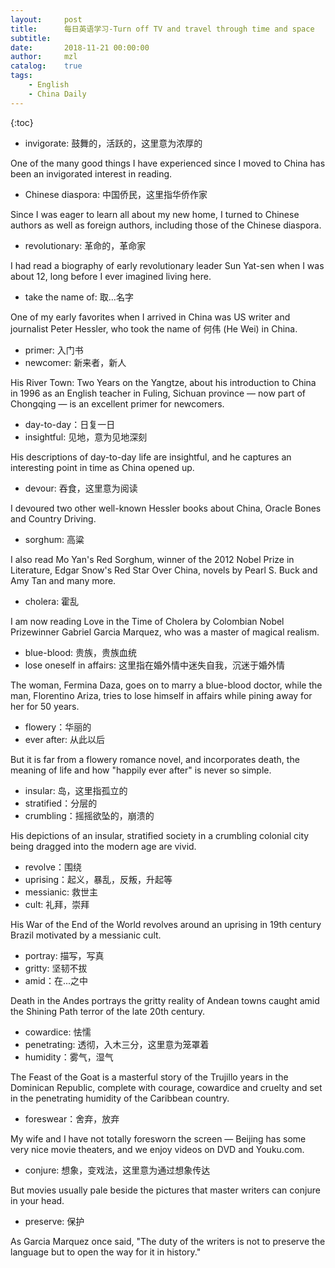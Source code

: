 ```yaml
---
layout:     post
title:      每日英语学习-Turn off TV and travel through time and space
subtitle:   
date:       2018-11-21 00:00:00
author:     mzl
catalog:    true
tags:
    - English
    - China Daily
---
```


{:toc}

* invigorate: 鼓舞的，活跃的，这里意为浓厚的

One of the many good things I have experienced since I moved to China has been an invigorated interest in reading.

* Chinese diaspora: 中国侨民，这里指华侨作家

Since I was eager to learn all about my new home, I turned to Chinese authors as well as foreign authors, including those of the Chinese diaspora.

* revolutionary: 革命的，革命家

I had read a biography of early revolutionary leader Sun Yat-sen when I was about 12, long before I ever imagined living here.

* take the name of: 取...名字

One of my early favorites when I arrived in China was US writer and journalist Peter Hessler, who took the name of 何伟 (He Wei) in China.

* primer: 入门书
* newcomer: 新来者，新人

His River Town: Two Years on the Yangtze, about his introduction to China in 1996 as an English teacher in Fuling, Sichuan province — now part of Chongqing — is an excellent primer for newcomers.

* day-to-day：日复一日
* insightful: 见地，意为见地深刻

His descriptions of day-to-day life are insightful, and he captures an interesting point in time as China opened up.

* devour: 吞食，这里意为阅读

I devoured two other well-known Hessler books about China, Oracle Bones and Country Driving.

* sorghum: 高粱

I also read Mo Yan's Red Sorghum, winner of the 2012 Nobel Prize in Literature, Edgar Snow's Red Star Over China, novels by Pearl S. Buck and Amy Tan and many more.

* cholera: 霍乱

I am now reading Love in the Time of Cholera by Colombian Nobel Prizewinner Gabriel Garcia Marquez, who was a master of magical realism.

* blue-blood: 贵族，贵族血统
* lose oneself in affairs: 这里指在婚外情中迷失自我，沉迷于婚外情

The woman, Fermina Daza, goes on to marry a blue-blood doctor, while the man, Florentino Ariza, tries to lose himself in affairs while pining away for her for 50 years.

* flowery：华丽的
* ever after: 从此以后

But it is far from a flowery romance novel, and incorporates death, the meaning of life and how "happily ever after" is never so simple.

* insular: 岛，这里指孤立的
* stratified：分层的
* crumbling：摇摇欲坠的，崩溃的

His depictions of an insular, stratified society in a crumbling colonial city being dragged into the modern age are vivid.

* revolve：围绕
* uprising：起义，暴乱，反叛，升起等
* messianic: 救世主
* cult: 礼拜，崇拜

His War of the End of the World revolves around an uprising in 19th century Brazil motivated by a messianic cult.

* portray: 描写，写真
* gritty: 坚韧不拔
* amid：在...之中

Death in the Andes portrays the gritty reality of Andean towns caught amid the Shining Path terror of the late 20th century.

* cowardice: 怯懦
* penetrating: 透彻，入木三分，这里意为笼罩着
* humidity：雾气，湿气

The Feast of the Goat is a masterful story of the Trujillo years in the Dominican Republic, complete with courage, cowardice and cruelty and set in the penetrating humidity of the Caribbean country.

* foreswear：舍弃，放弃

My wife and I have not totally foresworn the screen — Beijing has some very nice movie theaters, and we enjoy videos on DVD and Youku.com.

* conjure: 想象，变戏法，这里意为通过想象传达

But movies usually pale beside the pictures that master writers can conjure in your head.

* preserve: 保护

As Garcia Marquez once said, "The duty of the writers is not to preserve the language but to open the way for it in history."